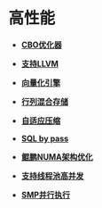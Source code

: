 # 高性能

-   **[CBO优化器](CBO优化器.md)**  

-   **[支持LLVM](支持LLVM.md)**  

-   **[向量化引擎](向量化引擎.md)**  

-   **[行列混合存储](行列混合存储.md)**  

-   **[自适应压缩](自适应压缩.md)**  

-   **[SQL by pass](SQL-by-pass.md)**  

-   **[鲲鹏NUMA架构优化](鲲鹏NUMA架构优化.md)**  

-   **[支持线程池高并发](支持线程池高并发.md)**  

-   **[SMP并行执行](SMP并行执行.md)**  


